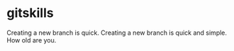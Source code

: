 # gitskills
Creating a new branch is quick.
Creating a new branch is quick and simple.
How old are you.